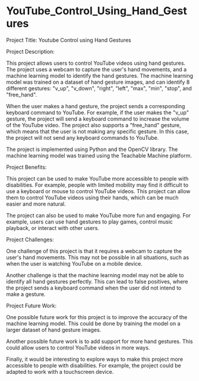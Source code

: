 # YouTube_Control_Using_Hand_Gestures
Project Title: Youtube Control using Hand Gestures

Project Description:

This project allows users to control YouTube videos using hand gestures. The project uses a webcam to capture the user's hand movements, and a machine learning model to identify the hand gestures. The machine learning model was trained on a dataset of hand gesture images, and can identify 8 different gestures: "v_up", "v_down", "right", "left", "max", "min", "stop", and "free_hand".

When the user makes a hand gesture, the project sends a corresponding keyboard command to YouTube. For example, if the user makes the "v_up" gesture, the project will send a keyboard command to increase the volume of the YouTube video. The project also supports a "free_hand" gesture, which means that the user is not making any specific gesture. In this case, the project will not send any keyboard commands to YouTube.

The project is implemented using Python and the OpenCV library. The machine learning model was trained using the Teachable Machine platform.

Project Benefits:

This project can be used to make YouTube more accessible to people with disabilities. For example, people with limited mobility may find it difficult to use a keyboard or mouse to control YouTube videos. This project can allow them to control YouTube videos using their hands, which can be much easier and more natural.

The project can also be used to make YouTube more fun and engaging. For example, users can use hand gestures to play games, control music playback, or interact with other users.

Project Challenges:

One challenge of this project is that it requires a webcam to capture the user's hand movements. This may not be possible in all situations, such as when the user is watching YouTube on a mobile device.

Another challenge is that the machine learning model may not be able to identify all hand gestures perfectly. This can lead to false positives, where the project sends a keyboard command when the user did not intend to make a gesture.

Project Future Work:

One possible future work for this project is to improve the accuracy of the machine learning model. This could be done by training the model on a larger dataset of hand gesture images.

Another possible future work is to add support for more hand gestures. This could allow users to control YouTube videos in more ways.

Finally, it would be interesting to explore ways to make this project more accessible to people with disabilities. For example, the project could be adapted to work with a touchscreen device.
